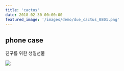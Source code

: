 ```yaml
---
title: 'cactus'
date: 2018-02-30 00:00:00
featured_image: '/images/demo/due_cactus_0801.png'
---
```




## phone case

친구를 위한 생일선물

![]({{site.baseurl}}/images/demo/cactus_for_ayeong.png)
